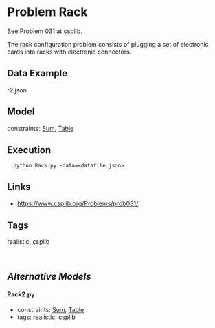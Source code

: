 # Problem Rack

See Problem 031 at csplib.

The rack configuration problem consists of plugging a set of electronic cards into racks with electronic connectors.

## Data Example
  r2.json

## Model
  constraints: [Sum](http://pycsp.org/documentation/constraints/Sum), [Table](http://pycsp.org/documentation/constraints/Table)

## Execution
```
  python Rack.py -data=<datafile.json>
```

## Links
  - https://www.csplib.org/Problems/prob031/

## Tags
  realistic, csplib

<br />

## _Alternative Models_

#### Rack2.py
 - constraints: [Sum](http://pycsp.org/documentation/constraints/Sum), [Table](http://pycsp.org/documentation/constraints/Table)
 - tags: realistic, csplib
